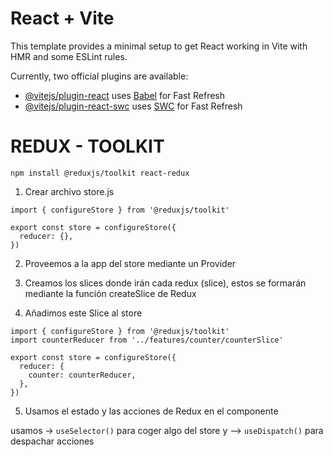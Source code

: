 # React + Vite

This template provides a minimal setup to get React working in Vite with HMR and some ESLint rules.

Currently, two official plugins are available:

- [@vitejs/plugin-react](https://github.com/vitejs/vite-plugin-react/blob/main/packages/plugin-react/README.md) uses [Babel](https://babeljs.io/) for Fast Refresh
- [@vitejs/plugin-react-swc](https://github.com/vitejs/vite-plugin-react-swc) uses [SWC](https://swc.rs/) for Fast Refresh

# REDUX - TOOLKIT

`npm install @reduxjs/toolkit react-redux`

1. Crear archivo store.js

```
import { configureStore } from '@reduxjs/toolkit'

export const store = configureStore({
  reducer: {},
})
```

2. Proveemos a la app del store mediante un Provider

3. Creamos los slices donde irán cada redux (slice), estos se formarán mediante la función createSlice de Redux

4. Añadimos este Slice al store

```
import { configureStore } from '@reduxjs/toolkit'
import counterReducer from '../features/counter/counterSlice'

export const store = configureStore({
  reducer: {
    counter: counterReducer,
  },
})
```

5. Usamos el estado y las acciones de Redux en el componente

usamos -> `useSelector()` para coger algo del store
y --> `useDispatch()` para despachar acciones
